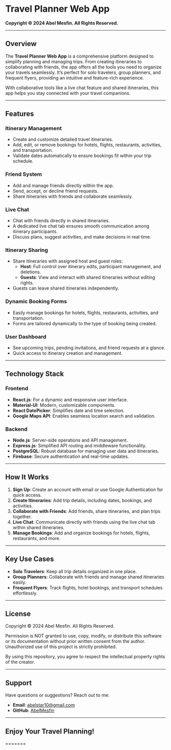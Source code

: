 # Travel Planner Web App

**Copyright © 2024 Abel Mesfin. All Rights Reserved.**

---

## Overview

The **Travel Planner Web App** is a comprehensive platform designed to simplify planning and managing trips. From creating itineraries to collaborating with friends, the app offers all the tools you need to organize your travels seamlessly. It’s perfect for solo travelers, group planners, and frequent flyers, providing an intuitive and feature-rich experience.

With collaborative tools like a live chat feature and shared itineraries, this app helps you stay connected with your travel companions.

---

## Features

### Itinerary Management
- Create and customize detailed travel itineraries.
- Add, edit, or remove bookings for hotels, flights, restaurants, activities, and transportation.
- Validate dates automatically to ensure bookings fit within your trip schedule.

### Friend System
- Add and manage friends directly within the app.
- Send, accept, or decline friend requests.
- Share itineraries with friends and collaborate seamlessly.

### Live Chat
- Chat with friends directly in shared itineraries.
- A dedicated live chat tab ensures smooth communication among itinerary participants.
- Discuss plans, suggest activities, and make decisions in real time.

### Itinerary Sharing
- Share itineraries with assigned host and guest roles:
  - **Host**: Full control over itinerary edits, participant management, and deletions.
  - **Guests**: View and interact with shared itineraries without editing rights.
- Guests can leave shared itineraries independently.

### Dynamic Booking Forms
- Easily manage bookings for hotels, flights, restaurants, activities, and transportation.
- Forms are tailored dynamically to the type of booking being created.

### User Dashboard
- See upcoming trips, pending invitations, and friend requests at a glance.
- Quick access to itinerary creation and management.

---

## Technology Stack

### Frontend
- **React.js**: For a dynamic and responsive user interface.
- **Material-UI**: Modern, customizable components.
- **React DatePicker**: Simplifies date and time selection.
- **Google Maps API**: Enables seamless location search and validation.

### Backend
- **Node.js**: Server-side operations and API management.
- **Express.js**: Simplified API routing and middleware functionality.
- **PostgreSQL**: Robust database for managing user data and itineraries.
- **Firebase**: Secure authentication and real-time updates.

---

## How It Works

1. **Sign Up**: Create an account with email or use Google Authentication for quick access.
2. **Create Itineraries**: Add trip details, including dates, bookings, and activities.
3. **Collaborate with Friends**: Add friends, share itineraries, and plan trips together.
4. **Live Chat**: Communicate directly with friends using the live chat tab within shared itineraries.
5. **Manage Bookings**: Add and organize bookings for hotels, flights, restaurants, and more.

---

## Key Use Cases

- **Solo Travelers**: Keep all trip details organized in one place.
- **Group Planners**: Collaborate with friends and manage shared itineraries easily.
- **Frequent Flyers**: Track flights, hotel bookings, and transport schedules effortlessly.

---

## License
Copyright © 2024 Abel Mesfin. All Rights Reserved.

Permission is NOT granted to use, copy, modify, or distribute this software or its documentation without prior written consent from the author. Unauthorized use of this project is strictly prohibited.

By using this repository, you agree to respect the intellectual property rights of the creator.

---

## Support

Have questions or suggestions? Reach out to me:
- **Email**: abelstar10@gmail.com
- **GitHub**: [AbelMesfin](https://github.com/AbelMesfin)

---

## Enjoy Your Travel Planning!
=======
